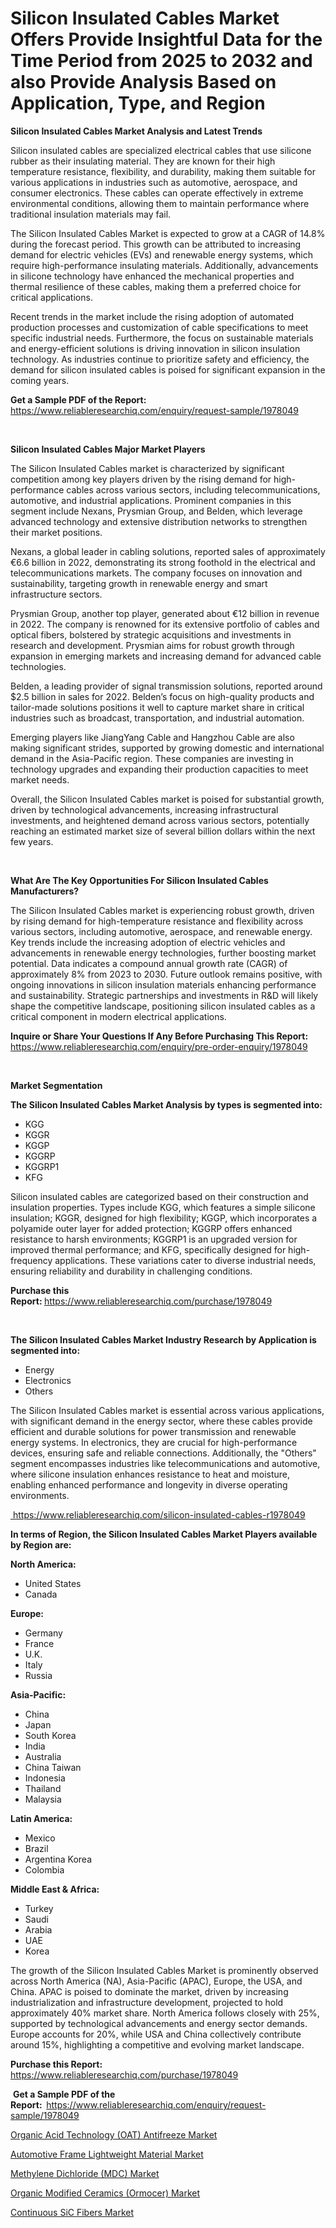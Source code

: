 <p><h1>Silicon Insulated Cables Market Offers Provide Insightful Data for the Time Period from 2025 to 2032 and also Provide Analysis Based on Application, Type, and Region</h1></p><p><strong>Silicon Insulated Cables Market Analysis and Latest Trends</strong></p>
<p><p>Silicon insulated cables are specialized electrical cables that use silicone rubber as their insulating material. They are known for their high temperature resistance, flexibility, and durability, making them suitable for various applications in industries such as automotive, aerospace, and consumer electronics. These cables can operate effectively in extreme environmental conditions, allowing them to maintain performance where traditional insulation materials may fail.</p><p>The Silicon Insulated Cables Market is expected to grow at a CAGR of 14.8% during the forecast period. This growth can be attributed to increasing demand for electric vehicles (EVs) and renewable energy systems, which require high-performance insulating materials. Additionally, advancements in silicone technology have enhanced the mechanical properties and thermal resilience of these cables, making them a preferred choice for critical applications.</p><p>Recent trends in the market include the rising adoption of automated production processes and customization of cable specifications to meet specific industrial needs. Furthermore, the focus on sustainable materials and energy-efficient solutions is driving innovation in silicon insulation technology. As industries continue to prioritize safety and efficiency, the demand for silicon insulated cables is poised for significant expansion in the coming years.</p></p>
<p><strong>Get a Sample PDF of the Report:&nbsp;</strong> <a href="https://www.reliableresearchiq.com/enquiry/request-sample/1978049?utm_campaign=1144&utm_medium=2&utm_source=Github&utm_content=ia&utm_term=03042025&utm_id=silicon-insulated-cables">https://www.reliableresearchiq.com/enquiry/request-sample/1978049</a></p>
<p>&nbsp;</p>
<p><strong>Silicon Insulated Cables Major Market Players</strong></p>
<p><p>The Silicon Insulated Cables market is characterized by significant competition among key players driven by the rising demand for high-performance cables across various sectors, including telecommunications, automotive, and industrial applications. Prominent companies in this segment include Nexans, Prysmian Group, and Belden, which leverage advanced technology and extensive distribution networks to strengthen their market positions.</p><p>Nexans, a global leader in cabling solutions, reported sales of approximately €6.6 billion in 2022, demonstrating its strong foothold in the electrical and telecommunications markets. The company focuses on innovation and sustainability, targeting growth in renewable energy and smart infrastructure sectors.</p><p>Prysmian Group, another top player, generated about €12 billion in revenue in 2022. The company is renowned for its extensive portfolio of cables and optical fibers, bolstered by strategic acquisitions and investments in research and development. Prysmian aims for robust growth through expansion in emerging markets and increasing demand for advanced cable technologies.</p><p>Belden, a leading provider of signal transmission solutions, reported around $2.5 billion in sales for 2022. Belden’s focus on high-quality products and tailor-made solutions positions it well to capture market share in critical industries such as broadcast, transportation, and industrial automation.</p><p>Emerging players like JiangYang Cable and Hangzhou Cable are also making significant strides, supported by growing domestic and international demand in the Asia-Pacific region. These companies are investing in technology upgrades and expanding their production capacities to meet market needs.</p><p>Overall, the Silicon Insulated Cables market is poised for substantial growth, driven by technological advancements, increasing infrastructural investments, and heightened demand across various sectors, potentially reaching an estimated market size of several billion dollars within the next few years.</p></p>
<p>&nbsp;</p>
<p><strong>What Are The Key Opportunities For Silicon Insulated Cables Manufacturers?</strong></p>
<p><p>The Silicon Insulated Cables market is experiencing robust growth, driven by rising demand for high-temperature resistance and flexibility across various sectors, including automotive, aerospace, and renewable energy. Key trends include the increasing adoption of electric vehicles and advancements in renewable energy technologies, further boosting market potential. Data indicates a compound annual growth rate (CAGR) of approximately 8% from 2023 to 2030. Future outlook remains positive, with ongoing innovations in silicon insulation materials enhancing performance and sustainability. Strategic partnerships and investments in R&D will likely shape the competitive landscape, positioning silicon insulated cables as a critical component in modern electrical applications.</p></p>
<p><strong>Inquire or Share Your Questions If Any Before Purchasing This Report:</strong> <a href="https://www.reliableresearchiq.com/enquiry/pre-order-enquiry/1978049?utm_campaign=1144&utm_medium=2&utm_source=Github&utm_content=ia&utm_term=03042025&utm_id=silicon-insulated-cables">https://www.reliableresearchiq.com/enquiry/pre-order-enquiry/1978049</a></p>
<p>&nbsp;</p>
<p><strong>Market Segmentation</strong></p>
<p><strong>The Silicon Insulated Cables Market Analysis by types is segmented into:</strong></p>
<p><ul><li>KGG</li><li>KGGR</li><li>KGGP</li><li>KGGRP</li><li>KGGRP1</li><li>KFG</li></ul></p>
<p><p>Silicon insulated cables are categorized based on their construction and insulation properties. Types include KGG, which features a simple silicone insulation; KGGR, designed for high flexibility; KGGP, which incorporates a polyamide outer layer for added protection; KGGRP offers enhanced resistance to harsh environments; KGGRP1 is an upgraded version for improved thermal performance; and KFG, specifically designed for high-frequency applications. These variations cater to diverse industrial needs, ensuring reliability and durability in challenging conditions.</p></p>
<p><strong>Purchase this Report:&nbsp;</strong><a href="https://www.reliableresearchiq.com/purchase/1978049?utm_campaign=1144&utm_medium=2&utm_source=Github&utm_content=ia&utm_term=03042025&utm_id=silicon-insulated-cables">https://www.reliableresearchiq.com/purchase/1978049</a></p>
<p>&nbsp;</p>
<p><strong>The Silicon Insulated Cables Market Industry Research by Application is segmented into:</strong></p>
<p><ul><li>Energy</li><li>Electronics</li><li>Others</li></ul></p>
<p><p>The Silicon Insulated Cables market is essential across various applications, with significant demand in the energy sector, where these cables provide efficient and durable solutions for power transmission and renewable energy systems. In electronics, they are crucial for high-performance devices, ensuring safe and reliable connections. Additionally, the "Others" segment encompasses industries like telecommunications and automotive, where silicone insulation enhances resistance to heat and moisture, enabling enhanced performance and longevity in diverse operating environments.</p></p>
<p><a href="https://www.reliableresearchiq.com/silicon-insulated-cables-r1978049?utm_campaign=1144&utm_medium=2&utm_source=Github&utm_content=ia&utm_term=03042025&utm_id=silicon-insulated-cables">&nbsp;https://www.reliableresearchiq.com/silicon-insulated-cables-r1978049</a></p>
<p><strong>In terms of Region, the Silicon Insulated Cables Market Players available by Region are:</strong></p>
<p>
    <p> <strong> North America: </strong>
        <ul>
            <li>United States</li>
            <li>Canada</li>
        </ul>
        </p> 
    <p> <strong> Europe: </strong>
        <ul>
            <li>Germany</li>
            <li>France</li>
            <li>U.K.</li>
            <li>Italy</li>
            <li>Russia</li>
        </ul>
        </p> 
    <p> <strong> Asia-Pacific: </strong>
        <ul>
            <li>China</li>
            <li>Japan</li>
            <li>South Korea</li>
            <li>India</li>
            <li>Australia</li>
            <li>China Taiwan</li>
            <li>Indonesia</li>
            <li>Thailand</li>
            <li>Malaysia</li>
        </ul>
        </p> 
    <p> <strong> Latin America: </strong>
        <ul>
            <li>Mexico</li>
            <li>Brazil</li>
            <li>Argentina Korea</li>
            <li>Colombia</li>
        </ul>
        </p> 
    <p> <strong> Middle East & Africa: </strong>
        <ul>
            <li>Turkey</li>
            <li>Saudi</li>
            <li>Arabia</li>
            <li>UAE</li>
            <li>Korea</li>
        </ul>
    </p>
    </p>
<p><p>The growth of the Silicon Insulated Cables Market is prominently observed across North America (NA), Asia-Pacific (APAC), Europe, the USA, and China. APAC is poised to dominate the market, driven by increasing industrialization and infrastructure development, projected to hold approximately 40% market share. North America follows closely with 25%, supported by technological advancements and energy sector demands. Europe accounts for 20%, while USA and China collectively contribute around 15%, highlighting a competitive and evolving market landscape.</p></p>
<p><strong>Purchase this Report: </strong><a href="https://www.reliableresearchiq.com/purchase/1978049?utm_campaign=1144&utm_medium=2&utm_source=Github&utm_content=ia&utm_term=03042025&utm_id=silicon-insulated-cables">https://www.reliableresearchiq.com/purchase/1978049</a></p>
<p>&nbsp;<strong>Get a Sample PDF of the Report:&nbsp;&nbsp;</strong><a href="https://www.reliableresearchiq.com/enquiry/request-sample/1978049?utm_campaign=1144&utm_medium=2&utm_source=Github&utm_content=ia&utm_term=03042025&utm_id=silicon-insulated-cables">https://www.reliableresearchiq.com/enquiry/request-sample/1978049</a></p>
<p><strong></strong></p>
<p><p><a href="https://github.com/thatejanet4y/Market-Research-Report-List-1/blob/main/organic-acid-technology-oat-antifreeze-market.md?utm_campaign=1144&utm_medium=2&utm_source=Github&utm_content=ia&utm_term=03042025&utm_id=silicon-insulated-cables">Organic Acid Technology (OAT) Antifreeze Market</a></p><p><a href="https://github.com/langolaskark/Market-Research-Report-List-1/blob/main/automotive-frame-lightweight-material-market.md?utm_campaign=1144&utm_medium=2&utm_source=Github&utm_content=ia&utm_term=03042025&utm_id=silicon-insulated-cables">Automotive Frame Lightweight Material Market</a></p><p><a href="https://github.com/hiwanatalak/Market-Research-Report-List-1/blob/main/methylene-dichloride-mdc-market.md?utm_campaign=1144&utm_medium=2&utm_source=Github&utm_content=ia&utm_term=03042025&utm_id=silicon-insulated-cables">Methylene Dichloride (MDC) Market</a></p><p><a href="https://github.com/mukaithaisia/Market-Research-Report-List-1/blob/main/organic-modified-ceramics-ormocer-market.md?utm_campaign=1144&utm_medium=2&utm_source=Github&utm_content=ia&utm_term=03042025&utm_id=silicon-insulated-cables">Organic Modified Ceramics (Ormocer) Market</a></p><p><a href="https://github.com/arneslullapq/Market-Research-Report-List-1/blob/main/continuous-sic-fibers-market.md?utm_campaign=1144&utm_medium=2&utm_source=Github&utm_content=ia&utm_term=03042025&utm_id=silicon-insulated-cables">Continuous SiC Fibers Market</a></p></p>